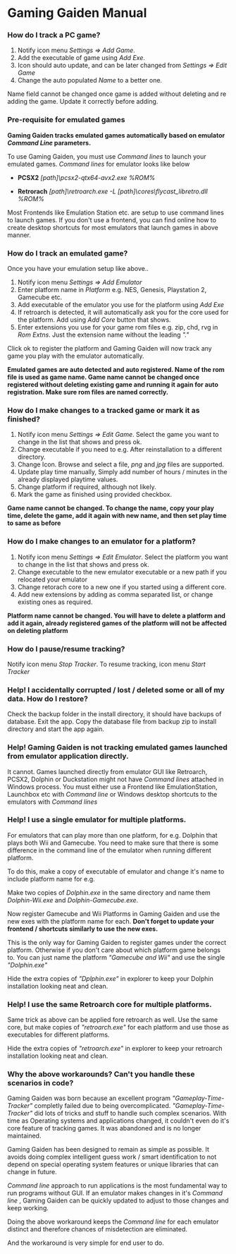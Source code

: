 # Gaming Gaiden Manual

### How do I track a PC game?
1. Notify icon menu *Settings => Add Game*. 
2. Add the executable of game using *Add Exe*.
3. Icon should auto update, and can be later changed from *Settings => Edit Game*
4. Change the auto populated *Name* to a better one.

Name field cannot be changed once game is added without deleting and re adding the game. Update it correctly before adding.

### Pre-requisite for emulated games

**Gaming Gaiden tracks emulated games automatically based on emulator *Command Line* parameters.**

To use Gaming Gaiden, you must use *Command lines* to launch your emulated games. *Command lines* for emulator looks like below

- **PCSX2** *[path]\\pcsx2-qtx64-avx2.exe %ROM%*

- **Retrorach** *[path]\\retroarch.exe -L [path]\\cores\\flycast_libretro.dll %ROM%*

Most Frontends like Emulation Station etc. are setup to use command lines to launch games. If you don't use a frontend, you can find online how to create desktop shortcuts for most emulators that launch games in above manner.

### How do I track an emulated game?
Once you have your emulation setup like above..

1. Notify icon menu *Settings => Add Emulator*
2. Enter platform name in *Platform* e.g. NES, Genesis, Playstation 2, Gamecube etc.
3. Add executable of the emulator you use for the platform using *Add Exe*
4. If retroarch is detected, it will automatically ask you for the core used for the platform. Add using *Add Core* button that shows.
5. Enter extensions you use for your game rom files e.g. zip, chd, rvg in *Rom Extns*. Just the extension name without the leading *"."*

Click ok to register the platform and Gaming Gaiden will now track any game you play with the emulator automatically.

**Emulated games are auto detected and auto registered. Name of the rom file is used as game name. Game name cannot be changed once registered without deleting existing game and running it again for auto registration. Make sure rom files are named correctly.**

### How do I make changes to a tracked game or mark it as finished?

1. Notify icon menu *Settings => Edit Game*. Select the game you want to change in the list that shows and press ok.
2. Change executable if you need to e.g. After reinstallation to a different directory.
3. Change Icon. Browse and select a file, *png* and *jpg* files are supported.
4. Update play time manually, Simply add number of hours / minutes in the already displayed playtime values.
5. Change platform if required, although not likely.
6. Mark the game as finished using provided checkbox.

**Game name cannot be changed. To change the name, copy your play time, delete the game, add it again with new name, and then set play time to same as before**

### How do I make changes to an emulator for a platform?

1. Notify icon menu *Settings => Edit Emulator*. Select the platform you want to change in the list that shows and press ok.
2. Change executable to the new emulator executable or a new path if you relocated your emulator
3. Change retorach core to a new one if you started using a different core.
4. Add new extensions by adding as comma separated list, or change existing ones as required.

**Platform name cannot be changed. You will have to delete a platform and add it again, already registered games of the platform will not be affected on deleting platform**

### How do I pause/resume tracking?

Notify icon menu *Stop Tracker*. To resume tracking, icon menu *Start Tracker*

### Help! I accidentally corrupted / lost / deleted some or all of my data. How do I restore?

Check the backup folder in the install directory, it should have backups of database. Exit the app. Copy the database file from backup zip to install directory and start the app again.

### Help! Gaming Gaiden is not tracking emulated games launched from emulator application directly.

It cannot. Games launched directly from emulator GUI like Retroarch, PCSX2, Dolphin or Duckstation might not have *Command lines* attached in Windows process. You must either use a Frontend like EmulationStation, Launchbox etc with *Command line* or Windows desktop shortcuts to the emulators with *Command lines*

### Help! I use a single emulator for multiple platforms.
For emulators that can play more than one platform, for e.g. Dolphin that plays both Wii and Gamecube. You need to make sure that there is some difference in the command line of the emulator when running different platform.

To do this, make a copy of executable of emulator and change it's name to include platform name for e.g.

Make two copies of *Dolphin.exe* in the same directory and name them *Dolphin-Wii.exe* and *Dolphin-Gamecube.exe*.

Now register Gamecube and Wii Platforms in Gaming Gaiden and use the new exes with the platform name for each. **Don't forget to update your frontend / shortcuts similarly to use the new exes.**

This is the only way for Gaming Gaiden to register games under the correct platform. Otherwise if you don't care about which platform game belongs to. You can just name the platform *"Gamecube and Wii"* and use the single *"Dolphin.exe"*

Hide the extra copies of *"Dplphin.exe"* in explorer to keep your Dolphin installation looking neat and clean.

### Help! I use the same Retroarch core for multiple platforms.

Same trick as above can be applied fore retroarch as well. Use the same core, but make copies of *"retroarch.exe"* for each platform and use those as executables for different platforms.

Hide the extra copies of *"retroarch.exe"* in explorer to keep your retroarch installation looking neat and clean.

### Why the above workarounds? Can't you handle these scenarios in code?

Gaming Gaiden was born because an excellent program *"Gameplay-Time-Tracker"* completly failed due to being overcomplicated. *"Gameplay-Time-Tracker"* did lots of tricks and stuff to handle such complex scenarios. With time as Operating systems and applications changed, it couldn't even do it's core feature of tracking games. It was abandoned and is no longer maintained.

Gaming Gaiden has been designed to remain as simple as possible. It avoids doing complex intelligent guess work / smart identification to not depend on special operating system features or unique libraries that can change in future.

*Command line* approach to run applications is the most fundamental way to run programs without GUI. If an emulator makes changes in it's *Command line* , Gaming Gaiden can be quickly updated to adjust to those changes and keep working.

Doing the above workaround keeps the *Command line* for each emulator distinct and therefore chances of misdetection are eliminated. 

And the workaround is very simple for end user to do.